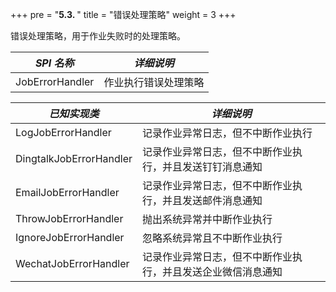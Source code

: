 +++
pre = "<b>5.3. </b>"
title = "错误处理策略"
weight = 3
+++

错误处理策略，用于作业失败时的处理策略。

| *SPI 名称*            | *详细说明*                      |
| --------------------- | ------------------------------ |
| JobErrorHandler       | 作业执行错误处理策略            |

| *已知实现类*           | *详细说明*                      |
| --------------------- | ------------------------------ |
| LogJobErrorHandler    | 记录作业异常日志，但不中断作业执行 |
| DingtalkJobErrorHandler | 记录作业异常日志，但不中断作业执行，并且发送钉钉消息通知 |
| EmailJobErrorHandler | 记录作业异常日志，但不中断作业执行，并且发送邮件消息通知 |
| ThrowJobErrorHandler  | 抛出系统异常并中断作业执行        |
| IgnoreJobErrorHandler | 忽略系统异常且不中断作业执行      |
| WechatJobErrorHandler | 记录作业异常日志，但不中断作业执行，并且发送企业微信消息通知 |

